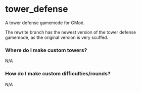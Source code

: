 # tower_defense
A tower defense gamemode for GMod.

The rewrite branch has the newest version of the tower defense gamemode, as the original version is very scuffed.

### Where do I make custom towers?
N/A

### How do I make custom difficulties/rounds?
N/A